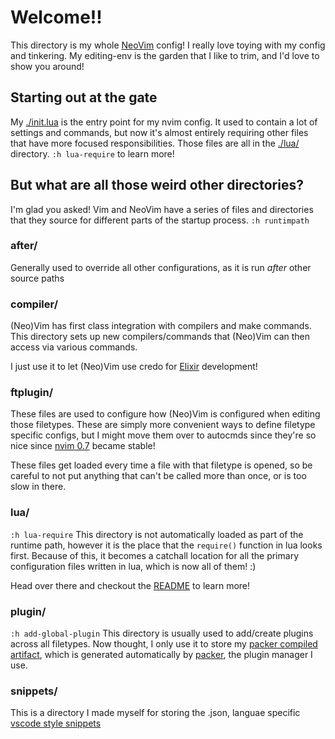 # Welcome!!
  This directory is my whole [NeoVim](https://neovim.io/) config! I really love
  toying with my config and tinkering. My editing-env is the garden that I like
  to trim, and I'd love to show you around!

## Starting out at the gate
  My [./init.lua](init.lua) is the entry point for my nvim config. It used to
  contain a lot of settings and commands, but now it's almost entirely
  requiring other files that have more focused responsibilities. Those files
  are all in the [./lua/](lua) directory. `:h lua-require` to learn more!

## But what are all those weird other directories?
  I'm glad you asked! Vim and NeoVim have a series of files and directories
  that they source for different parts of the startup process. `:h runtimpath`

### after/
  Generally used to override all other configurations, as it is run _after_
  other source paths

### compiler/
  (Neo)Vim has first class integration with compilers and make commands. This
  directory sets up new compilers/commands that (Neo)Vim can then access via
  various commands.

  I just use it to let (Neo)Vim use credo for
  [Elixir](https://elixir-lang.org/) development!

### ftplugin/
  These files are used to configure how (Neo)Vim is configured when editing
  those filetypes. These are simply more convenient ways to define filetype
  specific configs, but I might move them over to autocmds since they're so
  nice since [nvim 0.7](https://neovim.io/news/2022/04) became stable!
  
  These files get loaded every time a file with that filetype is opened, so be
  careful to not put anything that can't be called more than once, or is too
  slow in there.

### lua/
  `:h lua-require`
  This directory is not automatically loaded as part of the runtime path,
  however it is the place that the `require()` function in lua looks first.
  Because of this, it becomes a catchall location for all the primary
  configuration files written in lua, which is now all of them! :)

  Head over there and checkout the [README](./lua/README.md) to learn more!

### plugin/
  `:h add-global-plugin`
  This directory is usually used to add/create plugins across all filetypes. 
  Now thought, I only use it to store my 
  [packer compiled artifact](./plugin/packer_compiled.lua), which is generated automatically by 
  [packer](https://github.com/wbthomason/packer.nvim), the plugin manager I
  use.

### snippets/
  This is a directory I made myself for storing the .json, languae specific
  [vscode style snippets](https://code.visualstudio.com/api/language-extensions/snippet-guide)

